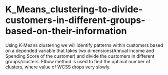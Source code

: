 # K_Means_clustering-to-divide-customers-in-different-groups-based-on-their-information
Using K-Means clustering we will identify patterns within customers based on a depended variable that takes two dimensions(Annual income and Spending Score of the customer) and divide the customers in different groups/clusters. Elbow method is used to find the optimal number of clusters, where value of WCSS drops very slowly.


